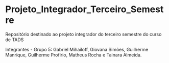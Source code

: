 # Projeto_Integrador_Terceiro_Semestre
Repositório destinado ao projeto integrador do terceiro semestre do curso de TADS

Integrantes - Grupo 5: Gabriel Mihailoff, Giovana Simões, Guilherme Manrique, Guilherme Profirio, Matheus Rocha e Tainara Almeida.


